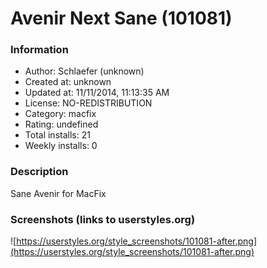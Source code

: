 # Avenir Next Sane (101081)

### Information
- Author: Schlaefer (unknown)
- Created at: unknown
- Updated at: 11/11/2014, 11:13:35 AM
- License: NO-REDISTRIBUTION
- Category: macfix
- Rating: undefined
- Total installs: 21
- Weekly installs: 0


### Description
Sane Avenir for MacFix


### Screenshots (links to userstyles.org)
![https://userstyles.org/style_screenshots/101081-after.png](https://userstyles.org/style_screenshots/101081-after.png)


